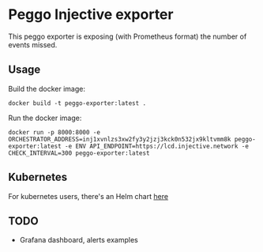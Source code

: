 # Peggo Injective exporter

This peggo exporter is exposing (with Prometheus format) the number of events missed.

## Usage

Build the docker image:

`docker build -t peggo-exporter:latest .`

Run the docker image:

`docker run -p 8000:8000 -e ORCHESTRATOR_ADDRESS=inj1xvnlzs3xw2fy3y2jzj3kck0n532jx9kltvmm8k peggo-exporter:latest -e ENV API_ENDPOINT=https://lcd.injective.network -e CHECK_INTERVAL=300 peggo-exporter:latest`

## Kubernetes

For kubernetes users, there's an Helm chart [here](https://github.com/StakeLab-Zone/StakeLab/tree/main/Charts/peggo-exporter)

## TODO

- Grafana dashboard, alerts examples
